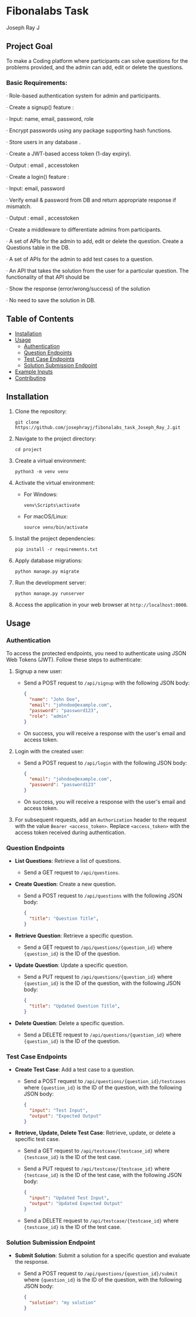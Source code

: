 # Fibonalabs Task 
Joseph Ray J

## Project Goal

To make a Coding platform where participants can solve questions for the problems provided, and the admin can add, edit or delete the questions.

### Basic Requirements:

· Role-based authentication system for admin and participants.

· Create a signup() feature :

· Input: name, email, password, role

· Encrypt passwords using any package supporting hash functions.

· Store users in any database .

· Create a JWT-based access token (1-day expiry).

· Output : email , accesstoken

· Create a login() feature :

· Input: email, password

· Verify email & password from DB and return appropriate response if mismatch.

· Output : email , accesstoken

· Create a middleware to differentiate admins from participants.

· A set of APIs for the admin to add, edit or delete the question. Create a Questions table in the DB.

· A set of APIs for the admin to add test cases to a question.

· An API that takes the solution from the user for a particular question. The functionality of that API should be

· Show the response (error/wrong/success) of the solution

· No need to save the solution in DB.

## Table of Contents

- [Installation](#installation)
- [Usage](#usage)
  - [Authentication](#authentication)
  - [Question Endpoints](#question-endpoints)
  - [Test Case Endpoints](#test-case-endpoints)
  - [Solution Submission Endpoint](#solution-submission-endpoint)
- [Example Inputs](#example-inputs)
- [Contributing](#contributing)

## Installation

1. Clone the repository:

   ```shell
   git clone https://github.com/josephrayj/fibonalabs_task_Joseph_Ray_J.git
   ```

2. Navigate to the project directory:

   ```shell
   cd project
   ```

3. Create a virtual environment:

   ```shell
   python3 -m venv venv
   ```

4. Activate the virtual environment:

   - For Windows:

     ```shell
     venv\Scripts\activate
     ```

   - For macOS/Linux:

     ```shell
     source venv/bin/activate
     ```

5. Install the project dependencies:

   ```shell
   pip install -r requirements.txt
   ```

6. Apply database migrations:

   ```shell
   python manage.py migrate
   ```

7. Run the development server:

   ```shell
   python manage.py runserver
   ```

8. Access the application in your web browser at `http://localhost:8000`.

## Usage

### Authentication

To access the protected endpoints, you need to authenticate using JSON Web Tokens (JWT). Follow these steps to authenticate:

1. Signup a new user:

   - Send a POST request to `/api/signup` with the following JSON body:

     ```json
     {
       "name": "John Doe",
       "email": "johndoe@example.com",
       "password": "password123",
       "role": "admin"
     }
     ```

   - On success, you will receive a response with the user's email and access token.

2. Login with the created user:

   - Send a POST request to `/api/login` with the following JSON body:

     ```json
     {
       "email": "johndoe@example.com",
       "password": "password123"
     }
     ```

   - On success, you will receive a response with the user's email and access token.

3. For subsequent requests, add an `Authorization` header to the request with the value `Bearer <access_token>`. Replace `<access_token>` with the access token received during authentication.

### Question Endpoints

- **List Questions**: Retrieve a list of questions.

  - Send a GET request to `/api/questions`.

- **Create Question**: Create a new question.

  - Send a POST request to `/api/questions` with the following JSON body:

    ```json
    {
      "title": "Question Title",
    }
    ```

- **Retrieve Question**: Retrieve a specific question.

  - Send a GET request to `/api/questions/{question_id}` where `{question_id}` is the ID of the question.

- **Update Question**: Update a specific question.

  - Send a PUT request to `/api/questions/{question_id}` where `{question_id}` is the ID of the question, with the following JSON body:

    ```json
    {
      "title": "Updated Question Title",
    }
    ```

- **Delete Question**: Delete a specific question.

  - Send a DELETE request to `/api/questions/{question_id}` where `{question_id}` is the ID of the question.

### Test Case Endpoints

- **Create Test Case**: Add a test case to a question.

  - Send a POST request to `/api/questions/{question_id}/testcases` where `{question_id}` is the ID of the question, with the following JSON body:

    ```json
    {
      "input": "Test Input",
      "output": "Expected Output"
    }
    ```

- **Retrieve, Update, Delete Test Case**: Retrieve, update, or delete a specific test case.

  - Send a GET request to `/api/testcase/{testcase_id}` where `{testcase_id}` is the ID of the test case.

  - Send a PUT request to `/api/testcase/{testcase_id}` where `{testcase_id}` is the ID of the test case, with the following JSON body:

    ```json
    {
      "input": "Updated Test Input",
      "output": "Updated Expected Output"
    }
    ```

  - Send a DELETE request to `/api/testcase/{testcase_id}` where `{testcase_id}` is the ID of the test case.

### Solution Submission Endpoint

- **Submit Solution**: Submit a solution for a specific question and evaluate the response.

  - Send a POST request to `/api/questions/{question_id}/submit` where `{question_id}` is the ID of the question, with the following JSON body:

    ```json
    {
      "solution": "my solution"
    }
    ```
